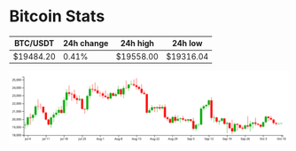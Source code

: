 # Bitcoin Stats

BTC/USDT|24h change|24h high|24h low|
|---|---|---|---|
|$19484.20|0.41%|$19558.00|$19316.04|

<img src="./chart.svg">
